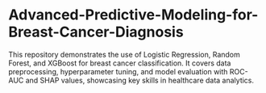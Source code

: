 # Advanced-Predictive-Modeling-for-Breast-Cancer-Diagnosis
This repository demonstrates the use of Logistic Regression, Random Forest, and XGBoost for breast cancer classification. It covers data preprocessing, hyperparameter tuning, and model evaluation with ROC-AUC and SHAP values, showcasing key skills in healthcare data analytics.
